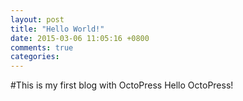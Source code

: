 ```yaml
---
layout: post
title: "Hello World!"
date: 2015-03-06 11:05:16 +0800
comments: true
categories: 
---
```

#This is my first blog with OctoPress
Hello OctoPress!